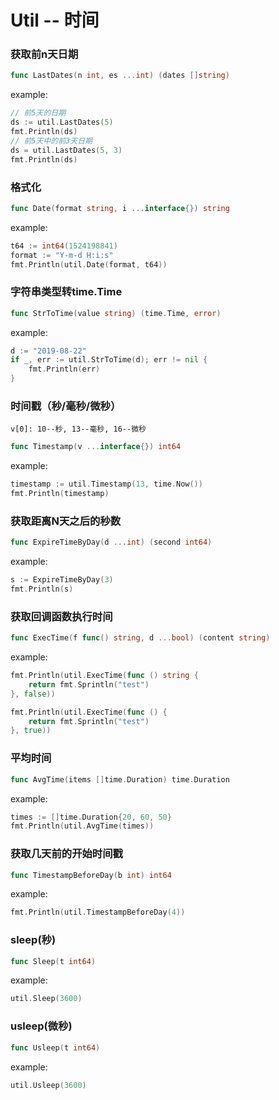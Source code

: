 # Util -- 时间

### 获取前n天日期


```go
func LastDates(n int, es ...int) (dates []string)
```

example:
```go
// 前5天的日期
ds := util.LastDates(5)
fmt.Println(ds)
// 前5天中的前3天日期
ds = util.LastDates(5, 3)
fmt.Println(ds)
```

### 格式化

```go
func Date(format string, i ...interface{}) string
```

example:
```go
t64 := int64(1524198841)
format := "Y-m-d H:i:s"
fmt.Println(util.Date(format, t64))
```

### 字符串类型转time.Time

```go
func StrToTime(value string) (time.Time, error)
```

example:
```go
d := "2019-08-22"
if _, err := util.StrToTime(d); err != nil {
    fmt.Println(err)
}
```

### 时间戳（秒/毫秒/微秒）

`v[0]: 10--秒, 13--毫秒, 16--微秒`
```go
func Timestamp(v ...interface{}) int64
```

example:
```go
timestamp := util.Timestamp(13, time.Now())
fmt.Println(timestamp)
```

### 获取距离N天之后的秒数

```go
func ExpireTimeByDay(d ...int) (second int64)
```

example:
```go
s := ExpireTimeByDay(3)
fmt.Println(s)
```

### 获取回调函数执行时间

```go
func ExecTime(f func() string, d ...bool) (content string)
```

example:
```go
fmt.Println(util.ExecTime(func () string {
    return fmt.Sprintln("test")
}, false))

fmt.Println(util.ExecTime(func () {
    return fmt.Sprintln("test")
}, true))
```

### 平均时间

```go
func AvgTime(items []time.Duration) time.Duration
```

example:
```go
times := []time.Duration{20, 60, 50}
fmt.Println(util.AvgTime(times))
```

### 获取几天前的开始时间戳

```go
func TimestampBeforeDay(b int) int64
```

example:
```go
fmt.Println(util.TimestampBeforeDay(4))
```


### sleep(秒)

```go
func Sleep(t int64)
```

example:
```go
util.Sleep(3600)
```

### usleep(微秒)

```go
func Usleep(t int64)
```

example:
```go
util.Usleep(3600)
```
